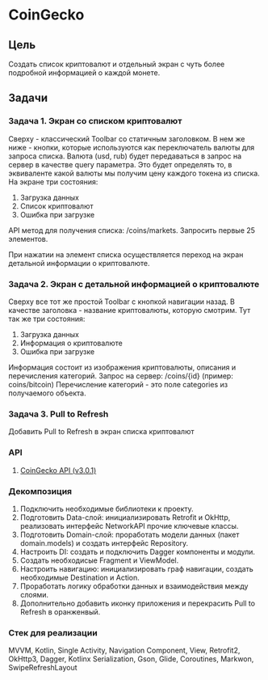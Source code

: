 # CoinGecko
## Цель
Создать список криптовалют и отдельный экран с чуть более подробной информацией о каждой монете.

## Задачи
### Задача 1. Экран со списком криптовалют
Сверху - классический Toolbar со статичным заголовком. В нем же ниже - кнопки, которые используются как переключатель валюты для запроса списка. Валюта (usd, rub) будет передаваться в запрос на сервер в качестве query параметра. Это будет определять то, в эквиваленте какой валюты мы получим цену каждого токена из списка. На экране три состояния:

1. Загрузка данных
2. Список криптовалют
3. Ошибка при загрузке

API метод для получения списка: /coins/markets. Запросить первые 25 элементов.

При нажатии на элемент списка осуществляется переход на экран детальной информации о криптовалюте.

### Задача 2. Экран с детальной информацией о криптовалюте
Сверху все тот же простой Toolbar с кнопкой навигации назад. В качестве заголовка - название криптовалюты, которую смотрим. Тут так же три состояния:

1. Загрузка данных
2. Информация о криптовалюте
3. Ошибка при загрузке

Информация состоит из изображения криптовалюты, описания и перечисления категорий. Запрос на сервер: /coins/{id} (пример: coins/bitcoin) Перечисление категорий - это поле categories из получаемого объекта.

### Задача 3. Pull to Refresh
Добавить Pull to Refresh в экран списка криптовалют

### API
1. [CoinGecko API (v3.0.1)](https://docs.coingecko.com/v3.0.1/reference/endpoint-overview)

### Декомпозиция
1. Подключить необходимые библиотеки к проекту.
2. Подготовить Data-слой: инициализировать Retrofit и OkHttp, реализовать интерфейс NetworkAPI прочие ключевые классы.
3. Подготовить Domain-слой: проработать модели данных (пакет domain.models) и создать интерфейс Repository.
4. Настроить DI: создать и подключить Dagger компоненты и модули.
5. Создать необходисые Fragment и ViewModel.
6. Настроить навигацию: инициализировать граф навигации, создать необходимые Destination и Action.
7. Проработать логику обработки данных и взаимодействия между слоями.
8. Дополнительно добавить иконку приложения и перекрасить Pull to Refresh в оранженвый.

### Стек для реализации
MVVM, Kotlin, Single Activity, Navigation Component, View, Retrofit2, OkHttp3, Dagger, Kotlinx Serialization, Gson, Glide, Coroutines, Markwon, SwipeRefreshLayout
